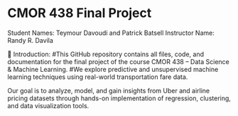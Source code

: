 # CMOR 438 Final Project
Student Names: Teymour Davoudi and Patrick Batsell
Instructor Name: Randy R. Davila

📌 Introduction:
#This GitHub repository contains all files, code, and documentation for the final project of the course CMOR 438 – Data Science & Machine Learning.
#We explore predictive and unsupervised machine learning techniques using real-world transportation fare data.

Our goal is to analyze, model, and gain insights from Uber and airline pricing datasets through hands-on implementation of regression, clustering, and data visualization tools.

